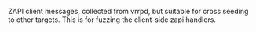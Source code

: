 ZAPI client messages, collected from vrrpd, but suitable for cross seeding to
other targets. This is for fuzzing the client-side zapi handlers.
